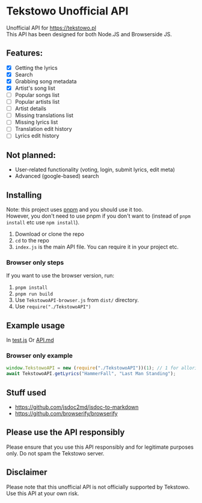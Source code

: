 # Tekstowo Unofficial API
Unofficial API for https://tekstowo.pl<br>
This API has been designed for both Node.JS and Browserside JS.

## Features:
- [x] Getting the lyrics
- [x] Search
- [x] Grabbing song metadata
- [x] Artist's song list
- [ ] Popular songs list
- [ ] Popular artists list
- [ ] Artist details
- [ ] Missing translations list
- [ ] Missing lyrics list
- [ ] Translation edit history
- [ ] Lyrics edit history

## Not planned:
- User-related functionality (voting, login, submit lyrics, edit meta)
- Advanced (google-based) search

## Installing
Note: this project uses [pnpm](https://pnpm.io/) and you should use it too. <br>
However, you don't need to use pnpm if you don't want to (instead of `pnpm install` etc use `npm install`).
1. Download or clone the repo
2. `cd` to the repo
3. `index.js` is the main API file. You can require it in your project etc.
### Browser only steps
If you want to use the browser version, run:
1. `pnpm install`
2. `pnpm run build`
3. Use `TekstowoAPI-browser.js` from `dist/` directory.
4. Use `require("./TekstowoAPI")`

## Example usage
In [test.js](./test.js)
Or [API.md](./docs/API.md)
### Browser only example
```js
window.TekstowoAPI = new (require("./TekstowoAPI"))(1); // 1 for allorigins proxy
await TekstowoAPI.getLyrics("HammerFall", "Last Man Standing");
```

## Stuff used
- https://github.com/jsdoc2md/jsdoc-to-markdown
- https://github.com/browserify/browserify

## Please use the API responsibly
Please ensure that you use this API responsibly and for legitimate purposes only. Do not spam the Tekstowo server.

## Disclaimer
Please note that this unofficial API is not officially supported by Tekstowo. Use this API at your own risk.

